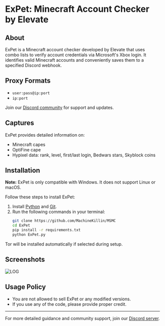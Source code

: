 # ExPet: Minecraft Account Checker by Elevate

## About

ExPet is a Minecraft account checker developed by Elevate that uses combo lists to verify account credentials via Microsoft's Xbox login. It identifies valid Minecraft accounts and conveniently saves them to a specified Discord webhook.

## Proxy Formats

- `user:pass@ip:port`
- `ip:port`

Join our [Discord community](https://discord.gg/BGsehfAKEb) for support and updates.

## Captures

ExPet provides detailed information on:

- Minecraft capes
- OptiFine cape
- Hypixel data: rank, level, first/last login, Bedwars stars, Skyblock coins

## Installation

**Note:** ExPet is only compatible with Windows. It does not support Linux or macOS.

Follow these steps to install ExPet:

1. Install [Python](https://www.python.org/downloads/) and [Git](https://git-scm.com/download/win).
2. Run the following commands in your terminal:
    ```sh
    git clone https://github.com/MachineKillin/MSMC
    cd ExPet
    pip install -r requirements.txt
    python ExPet.py
    ```

Tor will be installed automatically if selected during setup.

## Screenshots

![LOG](https://i.ibb.co/YTtsp05/image.webp)

## Usage Policy

- You are not allowed to sell ExPet or any modified versions.
- If you use any of the code, please provide proper credit.

---

For more detailed guidance and community support, join our [Discord server](https://discord.com/invite/BGsehfAKEb).